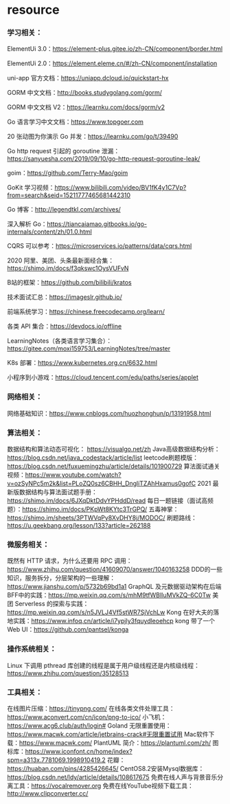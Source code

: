 # resource

### 学习相关：
ElementUi 3.0：https://element-plus.gitee.io/zh-CN/component/border.html

ElementUi 2.0：https://element.eleme.cn/#/zh-CN/component/installation

uni-app 官方文档：https://uniapp.dcloud.io/quickstart-hx

GORM 中文文档：http://books.studygolang.com/gorm/

GORM 中文文档 V2：https://learnku.com/docs/gorm/v2

Go 语言学习中文文档：https://www.topgoer.com

20 张动图为你演示 Go 并发：https://learnku.com/go/t/39490

Go http request 引起的 goroutine 泄漏：https://sanyuesha.com/2019/09/10/go-http-request-goroutine-leak/

goim：https://github.com/Terry-Mao/goim

GoKit 学习视频：https://www.bilibili.com/video/BV1fK4y1C7Vp?from=search&seid=15211777465681442310

Go 博客：http://legendtkl.com/archives/

深入解析 Go：https://tiancaiamao.gitbooks.io/go-internals/content/zh/01.0.html

CQRS 可以参考：https://microservices.io/patterns/data/cqrs.html

2020 阿里、美团、头条最新面经合集：https://shimo.im/docs/f3qkswc1OysVUFvN

B站的框架：https://github.com/bilibili/kratos

技术面试汇总：https://imageslr.github.io/

前端系统学习：https://chinese.freecodecamp.org/learn/

各类 API 集合：https://devdocs.io/offline

LearningNotes（各类语言学习集合）：https://gitee.com/moxi159753/LearningNotes/tree/master

K8s 部署：https://www.kubernetes.org.cn/6632.html

小程序到小游戏：https://cloud.tencent.com/edu/paths/series/applet

### 网络相关：
网络基础知识：https://www.cnblogs.com/huozhonghun/p/13191958.html

### 算法相关：
数据结构和算法动态可视化： https://visualgo.net/zh
Java高级数据结构分析：https://blog.csdn.net/java_codestack/article/list
leetcode刷题模版：https://blog.csdn.net/fuxuemingzhu/article/details/101900729
算法面试通关视频：https://www.youtube.com/watch?v=ozSyNPc5m2k&list=PLoZQ0sz6CBHH_DngliTZAhHxamus0gofC
2021 最新版数据结构与算法面试题手册：https://shimo.im/docs/6JXqDktDdvYPHddD/read
每日一题链接（面试高频题）：https://shimo.im/docs/PKpWt8KYtc3TrGPQ/
五毒神掌：https://shimo.im/sheets/3PTWVqPy8XvDHY8j/MODOC/
刷题路线：https://u.geekbang.org/lesson/133?article=262188

### 微服务相关：
既然有 HTTP 请求，为什么还要用 RPC 调用：https://www.zhihu.com/question/41609070/answer/1040163258
DDD的一些知识，服务拆分，分层架构的一些理解：https://www.jianshu.com/p/5732b69bd1a1
GraphQL 及元数据驱动架构在后端BFF中的实践：https://mp.weixin.qq.com/s/mhM9tfWBlIuMVkZQ-6C0Tw
美团 Serverless 的探索与实践：https://mp.weixin.qq.com/s/n5JVLJ4Vf5stWR7SjVchLw
Kong 在好大夫的落地实践：https://www.infoq.cn/article/i7ypjly3fquydleoehcp
kong 带了一个Web UI：https://github.com/pantsel/konga

### 操作系统相关：
Linux 下调用 pthread 库创建的线程是属于用户级线程还是内核级线程：https://www.zhihu.com/question/35128513

### 工具相关：
在线图片压缩：https://tinypng.com/
在线各类文件处理工具：https://www.aconvert.com/cn/icon/png-to-ico/
小飞机：https://www.acg6.club/auth/login#
Goland 无限重置使用：https://www.macwk.com/article/jetbrains-crack#无限重置试用
Mac软件下载：https://www.macwk.com/
PlantUML 简介：https://plantuml.com/zh/
图标库：https://www.iconfont.cn/home/index?spm=a313x.7781069.1998910419.2
花瓣：https://huaban.com/pins/4285426645/
CentOS8.2安装Mysql数据库：https://blog.csdn.net/ldy/article/details/108617675
免费在线人声与背景音乐分离工具：https://vocalremover.org
免费在线YouTube视频下载工具：http://www.clipconverter.cc/
